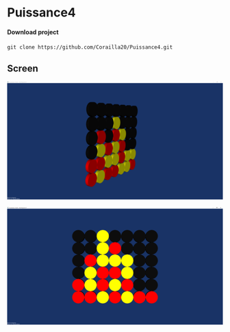 # Puissance4
#### Download project

    git clone https://github.com/Corailla20/Puissance4.git

## Screen
![alt text](https://github.com/Corailla20/Puissance4/blob/master/screen/Puissance4%20v2.0%20-%20Profil.png)

![alt text](https://github.com/Corailla20/Puissance4/blob/master/screen/Puissance4%20v2.0.png)
